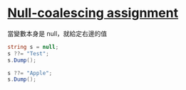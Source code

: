 # [Null-coalescing assignment](https://docs.microsoft.com/zh-tw/dotnet/csharp/whats-new/csharp-8#null-coalescing-assignment)

當變數本身是 null，就給定右邊的值

```csharp
string s = null;
s ??= "Test";
s.Dump();

s ??= "Apple";
s.Dump();
```